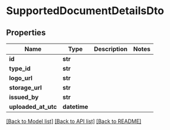 # SupportedDocumentDetailsDto


## Properties
Name | Type | Description | Notes
------------ | ------------- | ------------- | -------------
**id** | **str** |  | 
**type_id** | **str** |  | 
**logo_url** | **str** |  | 
**storage_url** | **str** |  | 
**issued_by** | **str** |  | 
**uploaded_at_utc** | **datetime** |  | 

[[Back to Model list]](../README.md#documentation-for-models) [[Back to API list]](../README.md#documentation-for-api-endpoints) [[Back to README]](../README.md)


